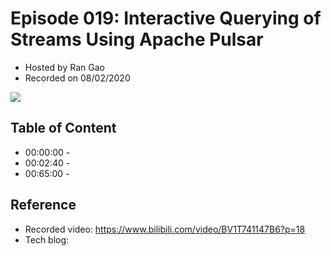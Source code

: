 # Episode 019: Interactive Querying of Streams Using Apache Pulsar

- Hosted by Ran Gao
- Recorded on 08/02/2020

![](/image/019.png)

## Table of Content

- 00:00:00 - 
- 00:02:40 - 
- 00:65:00 - 

## Reference 

- Recorded video: https://www.bilibili.com/video/BV1T741147B6?p=18
- Tech blog: 
